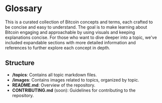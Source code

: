 # Glossary

This is a curated collection of Bitcoin concepts and terms, each crafted to be concise and easy to understand.
The goal is to make learning about Bitcoin engaging and approachable by using visuals and keeping explanations concise. For those who want to dive deeper into a topic, we've included expandable sections with more detailed information and references to further explore each concept in depth.

## Structure

-   **/topics**: Contains all topic markdown files.
-   **/images**: Contains images related to topics, organized by topic.
-   **README.md**: Overview of the repository.
-   **CONTRIBUTING.md** (soon): Guidelines for contributing to the repository.
